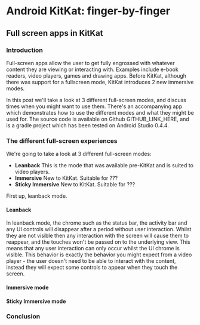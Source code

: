 # Android KitKat: finger-by-finger 

## Full screen apps in KitKat

### Introduction

Full-screen apps allow the user to get fully engrossed with whatever content they
are viewing or interacting with. Examples include e-book readers, video players,
games and drawing apps. Before KitKat, although there was support for a 
fullscreen mode, KitKat introduces 2 new immersive modes.

In this post we'll take a look at 3 different full-screen modes, and discuss
times when you might want to use them. There's an accompanying app which
demonstrates how to use the different modes and what they might be used for. The
source code is available on Github GITHUB_LINK_HERE, and is a gradle project which
has been tested on Android Studio 0.4.4.

### The different full-screen experiences

We're going to take a look at 3 different full-screen modes:

- __Leanback__ This is the mode that was available pre-KitKat and is suited to
video players.
- __Immersive__ New to KitKat. Suitable for ???
- __Sticky Immersive__ New to KitKat. Suitable for ???

First up, leanback mode.

#### Leanback

In leanback mode, the chrome such as the status bar, the activity bar and any
UI controls will disappear after a period without user interaction. Whilst they
are not visible then any interaction with the screen will cause them to reappear,
and the touches won't be passed on to the underlying view. This means that any
user interaction can only occur whilst the UI chrome is visible. This behavior
is exactly the behavior you might expect from a video player - the user doesn't
need to be able to interact with the content, instead they will expect some
controls to appear when they touch the screen.




#### Immersive mode

#### Sticky Immersive mode


### Conclusion
